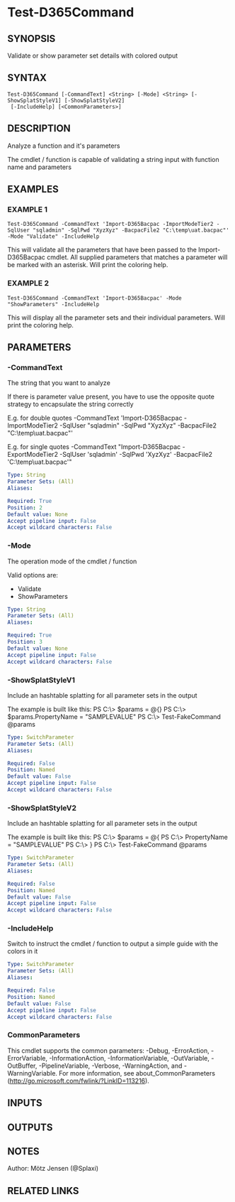 ﻿---
external help file: d365fo.tools-help.xml
Module Name: d365fo.tools
online version:
schema: 2.0.0
---

# Test-D365Command

## SYNOPSIS
Validate or show parameter set details with colored output

## SYNTAX

```
Test-D365Command [-CommandText] <String> [-Mode] <String> [-ShowSplatStyleV1] [-ShowSplatStyleV2]
 [-IncludeHelp] [<CommonParameters>]
```

## DESCRIPTION
Analyze a function and it's parameters

The cmdlet / function is capable of validating a string input with function name and parameters

## EXAMPLES

### EXAMPLE 1
```
Test-D365Command -CommandText 'Import-D365Bacpac -ImportModeTier2 -SqlUser "sqladmin" -SqlPwd "XyzXyz" -BacpacFile2 "C:\temp\uat.bacpac"' -Mode "Validate" -IncludeHelp
```

This will validate all the parameters that have been passed to the Import-D365Bacpac cmdlet.
All supplied parameters that matches a parameter will be marked with an asterisk.
Will print the coloring help.

### EXAMPLE 2
```
Test-D365Command -CommandText 'Import-D365Bacpac' -Mode "ShowParameters" -IncludeHelp
```

This will display all the parameter sets and their individual parameters.
Will print the coloring help.

## PARAMETERS

### -CommandText
The string that you want to analyze

If there is parameter value present, you have to use the opposite quote strategy to encapsulate the string correctly

E.g.
for double quotes
-CommandText 'Import-D365Bacpac -ImportModeTier2 -SqlUser "sqladmin" -SqlPwd "XyzXyz" -BacpacFile2 "C:\temp\uat.bacpac"'

E.g.
for single quotes
-CommandText "Import-D365Bacpac -ExportModeTier2 -SqlUser 'sqladmin' -SqlPwd 'XyzXyz' -BacpacFile2 'C:\temp\uat.bacpac'"

```yaml
Type: String
Parameter Sets: (All)
Aliases:

Required: True
Position: 2
Default value: None
Accept pipeline input: False
Accept wildcard characters: False
```

### -Mode
The operation mode of the cmdlet / function

Valid options are:
- Validate
- ShowParameters

```yaml
Type: String
Parameter Sets: (All)
Aliases:

Required: True
Position: 3
Default value: None
Accept pipeline input: False
Accept wildcard characters: False
```

### -ShowSplatStyleV1
Include an hashtable splatting for all parameter sets in the output

The example is built like this:
PS C:\\\> $params = @{}
PS C:\\\> $params.PropertyName = "SAMPLEVALUE"
PS C:\\\> Test-FakeCommand @params

```yaml
Type: SwitchParameter
Parameter Sets: (All)
Aliases:

Required: False
Position: Named
Default value: False
Accept pipeline input: False
Accept wildcard characters: False
```

### -ShowSplatStyleV2
Include an hashtable splatting for all parameter sets in the output

The example is built like this:
PS C:\\\> $params = @{
PS C:\\\> PropertyName = "SAMPLEVALUE"
PS C:\\\> }
PS C:\\\> Test-FakeCommand @params

```yaml
Type: SwitchParameter
Parameter Sets: (All)
Aliases:

Required: False
Position: Named
Default value: False
Accept pipeline input: False
Accept wildcard characters: False
```

### -IncludeHelp
Switch to instruct the cmdlet / function to output a simple guide with the colors in it

```yaml
Type: SwitchParameter
Parameter Sets: (All)
Aliases:

Required: False
Position: Named
Default value: False
Accept pipeline input: False
Accept wildcard characters: False
```

### CommonParameters
This cmdlet supports the common parameters: -Debug, -ErrorAction, -ErrorVariable, -InformationAction, -InformationVariable, -OutVariable, -OutBuffer, -PipelineVariable, -Verbose, -WarningAction, and -WarningVariable.
For more information, see about_CommonParameters (http://go.microsoft.com/fwlink/?LinkID=113216).

## INPUTS

## OUTPUTS

## NOTES
Author: Mötz Jensen (@Splaxi)

## RELATED LINKS

